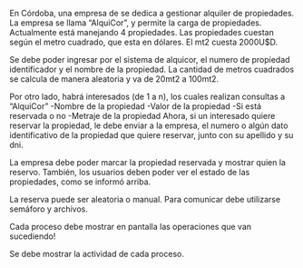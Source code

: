 En Córdoba, una empresa de se dedica a gestionar alquiler de propiedades. 
La empresa se llama “AlquiCor”, y permite la carga de propiedades. Actualmente está manejando 4 propiedades. 
Las propiedades cuestan según el metro cuadrado, que esta en dólares. El mt2 cuesta 2000U$D.

Se debe poder ingresar por el sistema de alquicor, el numero de propiedad identificador y el nombre de la propiedad. La cantidad de metros cuadrados se calcula de manera aleatoria y va de 20mt2 a 100mt2. 

Por otro lado, habrá interesados (de 1 a n), los cuales realizan consultas a “AlquiCor”
-Nombre de la propiedad
-Valor de la propiedad
-Si está reservada o no
-Metraje de la propiedad
Ahora, si un interesado quiere reservar la propiedad, le debe enviar a la empresa, el numero o algún dato identificativo de la propiedad que quiere reservar, junto con su apellido y su dni. 

La empresa debe poder marcar la propiedad reservada y mostrar quien la reservo.
También, los usuarios deben poder ver el estado de las propiedades, como se informó arriba.

La reserva puede ser aleatoria o manual.
Para comunicar debe utilizarse semáforo y archivos.

Cada proceso debe mostrar en pantalla las operaciones que van sucediendo!

Se debe mostrar la actividad de cada proceso. 

